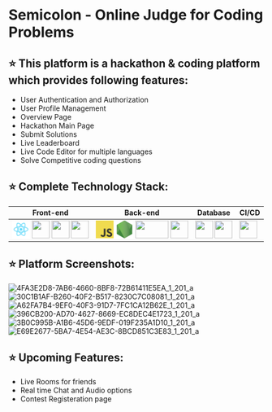 # Semicolon - Online Judge for Coding Problems


## ⭐ This platform is a hackathon & coding platform which provides following features:

- User Authentication and Authorization 
- User Profile Management
- Overview Page
- Hackathon Main Page
- Submit Solutions 
- Live Leaderboard
- Live Code Editor for multiple languages
- Solve Competitive coding questions

## ⭐ Complete Technology Stack:

| <center>Front-end</center> | <center>Back-end</center> | <center>Database</center> | <center>CI/CD</center> |
| ------------- | ------------- | ------------- | ------------- |
| <code><a href="https://reactjs.org/"><img height="35" width="35" src="https://raw.githubusercontent.com/github/explore/80688e429a7d4ef2fca1e82350fe8e3517d3494d/topics/react/react.png"></a></code> <code><a href="https://mui.com/"><img height="35" width="35" src="https://encrypted-tbn0.gstatic.com/images?q=tbn:ANd9GcT-tdiZZFbgiUIC6a5zw5GFaJjCr4BTvQGSv6Y59NSEhWc7hdwCIFGLtcuZDQQW1TJXBow&usqp=CAU"></a></code> <code><a href="https://developer.mozilla.org/en-US/docs/Web/HTML"><img height="35" width="35" src="https://upload.wikimedia.org/wikipedia/commons/thumb/8/80/HTML5_logo_resized.svg/1200px-HTML5_logo_resized.svg.png"></a></code> <code><a href="https://developer.mozilla.org/en-US/docs/Web/CSS"><img height="35" width="35" src="https://upload.wikimedia.org/wikipedia/commons/thumb/d/d5/CSS3_logo_and_wordmark.svg/1200px-CSS3_logo_and_wordmark.svg.png"></a></code> | <code><a href="https://developer.mozilla.org/en-US/docs/Web/JavaScript"><img height="35" width="35" src="https://raw.githubusercontent.com/github/explore/80688e429a7d4ef2fca1e82350fe8e3517d3494d/topics/javascript/javascript.png"></a></code> <code><a href="https://nodejs.org/en/"><img height="35" width="35" src="https://raw.githubusercontent.com/github/explore/80688e429a7d4ef2fca1e82350fe8e3517d3494d/topics/nodejs/nodejs.png"></a></code> <code><a href="https://expressjs.com/"><img height="35" width="65" src="https://expressjs.com/images/express-facebook-share.png"></a></code> <code><a href="https://jwt.io/"><img height="35" width="35" src="https://cdn.worldvectorlogo.com/logos/jwt-3.svg"></a></code> | <code><a href="https://www.mysql.com/"><img height="35" width="35" src="https://ih1.redbubble.net/image.1949472564.0811/pp,840x830-pad,1000x1000,f8f8f8.jpg"></a></code> <code><a href="https://www.mongodb.com/"><img height="35" width="35" src="https://gocode.colorado.gov/wp-content/uploads/2020/11/MongoDB-logo.gif"></a> </code>| <code><a href="https://www.docker.com/"><img height="35" width="35" src="https://miro.medium.com/max/336/1*glD7bNJG3SlO0_xNmSGPcQ.png"></a></code> |

## ⭐ Platform Screenshots:

![4FA3E2D8-7AB6-4660-8BF8-72B61411E5EA_1_201_a](https://github.com/Danish1004/online-judge-frontend/assets/87621051/c29aa6a7-403f-4f89-b6f2-94a028eb18c8)
![30C1B1AF-B260-40F2-B517-8230C7C08081_1_201_a](https://github.com/Danish1004/online-judge-frontend/assets/87621051/a41265fc-d69b-450a-a323-818ff3768d29)
![A62FA7B4-9EF0-40F3-91D7-7FC1CA12B62E_1_201_a](https://github.com/Danish1004/online-judge-frontend/assets/87621051/5f29e2f6-17ba-43bc-b471-e309647309f3)
![396CB200-AD70-4627-8669-EC8DEC4E1723_1_201_a](https://github.com/Danish1004/online-judge-frontend/assets/87621051/2716853b-971c-4f41-8153-7b30470fdd8c)
![3B0C995B-A1B6-45D6-9EDF-019F235A1D10_1_201_a](https://github.com/Danish1004/online-judge-frontend/assets/87621051/895fa568-11d4-4a0d-b650-95792928db12)
![E69E2677-5BA7-4E54-AE3C-8BCD851C3E83_1_201_a](https://github.com/Danish1004/online-judge-frontend/assets/87621051/64af19fa-d3ee-4110-8515-3d99b49193c2)

## ⭐ Upcoming Features:

- Live Rooms for friends
- Real time Chat and Audio options
- Contest Registeration page

